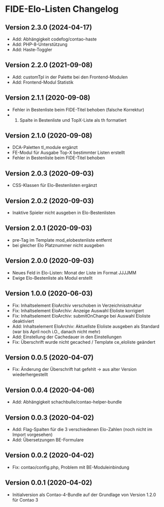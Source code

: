 # FIDE-Elo-Listen Changelog

## Version 2.3.0 (2024-04-17)

* Add: Abhängigkeit codefog/contao-haste
* Add: PHP-8-Unterstützung
* Add: Haste-Toggler

## Version 2.2.0 (2021-09-08)

* Add: customTpl in der Palette bei den Frontend-Modulen
* Add: Frontend-Modul Statistik

## Version 2.1.1 (2020-09-08)

* Fehler in Bestenliste beim FIDE-Titel behoben (falsche Korrektur)
* 1. Spalte in Bestenliste und TopX-Liste als th formatiert

## Version 2.1.0 (2020-09-08)

* DCA-Paletten tl_module ergänzt
* FE-Modul für Ausgabe Top-X bestimmter Listen erstellt
* Fehler in Bestenliste beim FIDE-Titel behoben

## Version 2.0.3 (2020-09-03)

* CSS-Klassen für Elo-Bestenlisten ergänzt

## Version 2.0.2 (2020-09-03)

* Inaktive Spieler nicht ausgeben in Elo-Bestenlisten

## Version 2.0.1 (2020-09-03)

* pre-Tag im Template mod_elobestenliste entfernt
* bei gleicher Elo Platznummer nicht ausgeben

## Version 2.0.0 (2020-09-03)

* Neues Feld in Elo-Listen: Monat der Liste im Format JJJJMM
* Ewige Elo-Bestenliste als Modul erstellt

## Version 1.0.0 (2020-06-03)

* Fix: Inhaltselement EloArchiv verschoben in Verzeichnisstruktur
* Fix: Inhaltselement EloArchiv: Anzeige Auswahl Eloliste korrigiert
* Fix: Inhaltselement EloArchiv: submitOnChange bei Auswahl Eloliste deaktiviert
* Add: Inhaltselement EloArchiv: Aktuellste Eloliste ausgeben als Standard (war bis April noch i.O., danach nicht mehr)
* Add: Einstellung der Cachedauer in den Einstellungen
* Fix: Überschrift wurde nicht gecached / Template ce_eloliste geändert

## Version 0.0.5 (2020-04-07)

* Fix: Änderung der Überschrift hat gefehlt -> aus alter Version wiederhergestellt

## Version 0.0.4 (2020-04-06)

* Add: Abhängigkeit schachbulle/contao-helper-bundle

## Version 0.0.3 (2020-04-02)

* Add: Flag-Spalten für die 3 verschiedenen Elo-Zahlen (noch nicht im Import vorgesehen)
* Add: Übersetzungen BE-Formulare

## Version 0.0.2 (2020-04-02)

* Fix: contao/config.php, Problem mit BE-Moduleinbindung

## Version 0.0.1 (2020-04-02)

* Initialversion als Contao-4-Bundle auf der Grundlage von Version 1.2.0 für Contao 3
